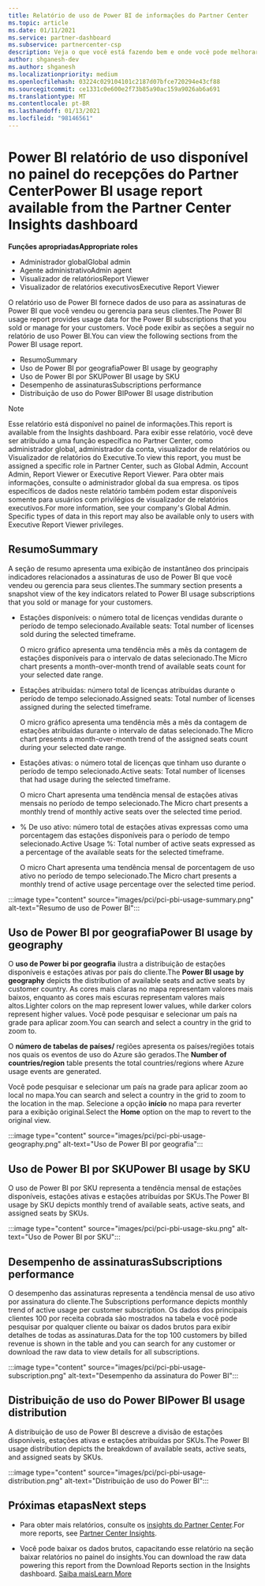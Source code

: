 ```yaml
---
title: Relatório de uso de Power BI de informações do Partner Center
ms.topic: article
ms.date: 01/11/2021
ms.service: partner-dashboard
ms.subservice: partnercenter-csp
description: Veja o que você está fazendo bem e onde você pode melhorar a respeito do uso de Power BI assinaturas que você vende ou gerencia para seus clientes.
author: shganesh-dev
ms.author: shganesh
ms.localizationpriority: medium
ms.openlocfilehash: 03224c029104101c2187d07bfce720294e43cf88
ms.sourcegitcommit: ce1331c0e600e2f73b85a90ac159a9026ab6a691
ms.translationtype: MT
ms.contentlocale: pt-BR
ms.lasthandoff: 01/13/2021
ms.locfileid: "98146561"
---
```

# <a name="power-bi-usage-report-available-from-the-partner-center-insights-dashboard"></a><span data-ttu-id="11de4-103">Power BI relatório de uso disponível no painel do recepções do Partner Center</span><span class="sxs-lookup"><span data-stu-id="11de4-103">Power BI usage report available from the Partner Center Insights dashboard</span></span>

<span data-ttu-id="11de4-104">**Funções apropriadas**</span><span class="sxs-lookup"><span data-stu-id="11de4-104">**Appropriate roles**</span></span>
- <span data-ttu-id="11de4-105">Administrador global</span><span class="sxs-lookup"><span data-stu-id="11de4-105">Global admin</span></span>
- <span data-ttu-id="11de4-106">Agente administrativo</span><span class="sxs-lookup"><span data-stu-id="11de4-106">Admin agent</span></span>
- <span data-ttu-id="11de4-107">Visualizador de relatórios</span><span class="sxs-lookup"><span data-stu-id="11de4-107">Report Viewer</span></span>
- <span data-ttu-id="11de4-108">Visualizador de relatórios executivos</span><span class="sxs-lookup"><span data-stu-id="11de4-108">Executive Report Viewer</span></span>

<span data-ttu-id="11de4-109">O relatório uso de Power BI fornece dados de uso para as assinaturas de Power BI que você vendeu ou gerencia para seus clientes.</span><span class="sxs-lookup"><span data-stu-id="11de4-109">The Power BI usage report provides usage data for the Power BI subscriptions that you sold or manage for your customers.</span></span> <span data-ttu-id="11de4-110">Você pode exibir as seções a seguir no relatório de uso Power BI.</span><span class="sxs-lookup"><span data-stu-id="11de4-110">You can view the following sections from the Power BI usage report.</span></span>

- <span data-ttu-id="11de4-111">Resumo</span><span class="sxs-lookup"><span data-stu-id="11de4-111">Summary</span></span>
- <span data-ttu-id="11de4-112">Uso de Power BI por geografia</span><span class="sxs-lookup"><span data-stu-id="11de4-112">Power BI usage by geography</span></span>
- <span data-ttu-id="11de4-113">Uso de Power BI por SKU</span><span class="sxs-lookup"><span data-stu-id="11de4-113">Power BI usage by SKU</span></span>
- <span data-ttu-id="11de4-114">Desempenho de assinaturas</span><span class="sxs-lookup"><span data-stu-id="11de4-114">Subscriptions performance</span></span>
- <span data-ttu-id="11de4-115">Distribuição de uso do Power BI</span><span class="sxs-lookup"><span data-stu-id="11de4-115">Power BI usage distribution</span></span>

 > [!NOTE]
 > <span data-ttu-id="11de4-116">Esse relatório está disponível no painel de informações.</span><span class="sxs-lookup"><span data-stu-id="11de4-116">This report is available from the Insights dashboard.</span></span> <span data-ttu-id="11de4-117">Para exibir esse relatório, você deve ser atribuído a uma função específica no Partner Center, como administrador global, administrador da conta, visualizador de relatórios ou Visualizador de relatórios do Executive.</span><span class="sxs-lookup"><span data-stu-id="11de4-117">To view this report, you must be assigned a specific role in Partner Center, such as Global Admin, Account Admin, Report Viewer or Executive Report Viewer.</span></span> <span data-ttu-id="11de4-118">Para obter mais informações, consulte o administrador global da sua empresa. os tipos específicos de dados neste relatório também podem estar disponíveis somente para usuários com privilégios de visualizador de relatórios executivos.</span><span class="sxs-lookup"><span data-stu-id="11de4-118">For more information, see your company's Global Admin. Specific types of data in this report may also be available only to users with Executive Report Viewer privileges.</span></span>

## <a name="summary"></a><span data-ttu-id="11de4-119">Resumo</span><span class="sxs-lookup"><span data-stu-id="11de4-119">Summary</span></span>

<span data-ttu-id="11de4-120">A seção de resumo apresenta uma exibição de instantâneo dos principais indicadores relacionados a assinaturas de uso de Power BI que você vendeu ou gerencia para seus clientes.</span><span class="sxs-lookup"><span data-stu-id="11de4-120">The summary section presents a snapshot view of the key indicators related to Power BI usage subscriptions that you sold or manage for your customers.</span></span> 

- <span data-ttu-id="11de4-121">Estações disponíveis: o número total de licenças vendidas durante o período de tempo selecionado.</span><span class="sxs-lookup"><span data-stu-id="11de4-121">Available seats: Total number of licenses sold during the selected timeframe.</span></span>

   <span data-ttu-id="11de4-122">O micro gráfico apresenta uma tendência mês a mês da contagem de estações disponíveis para o intervalo de datas selecionado.</span><span class="sxs-lookup"><span data-stu-id="11de4-122">The Micro chart presents a month-over-month trend of available seats count for your selected date range.</span></span>

- <span data-ttu-id="11de4-123">Estações atribuídas: número total de licenças atribuídas durante o período de tempo selecionado.</span><span class="sxs-lookup"><span data-stu-id="11de4-123">Assigned seats: Total number of licenses assigned during the selected timeframe.</span></span>

   <span data-ttu-id="11de4-124">O micro gráfico apresenta uma tendência mês a mês da contagem de estações atribuídas durante o intervalo de datas selecionado.</span><span class="sxs-lookup"><span data-stu-id="11de4-124">The Micro chart presents a month-over-month trend of the assigned seats count during your selected date range.</span></span>

- <span data-ttu-id="11de4-125">Estações ativas: o número total de licenças que tinham uso durante o período de tempo selecionado.</span><span class="sxs-lookup"><span data-stu-id="11de4-125">Active seats: Total number of licenses that had usage during the selected timeframe.</span></span> 

   <span data-ttu-id="11de4-126">O micro Chart apresenta uma tendência mensal de estações ativas mensais no período de tempo selecionado.</span><span class="sxs-lookup"><span data-stu-id="11de4-126">The Micro chart presents a monthly trend of monthly active seats over the selected time period.</span></span>

- <span data-ttu-id="11de4-127">% De uso ativo: número total de estações ativas expressas como uma porcentagem das estações disponíveis para o período de tempo selecionado.</span><span class="sxs-lookup"><span data-stu-id="11de4-127">Active Usage %: Total number of active seats expressed as a percentage of the available seats for the selected timeframe.</span></span> 

   <span data-ttu-id="11de4-128">O micro Chart apresenta uma tendência mensal de porcentagem de uso ativo no período de tempo selecionado.</span><span class="sxs-lookup"><span data-stu-id="11de4-128">The Micro chart presents a monthly trend of active usage percentage over the selected time period.</span></span>

:::image type="content" source="images/pci/pci-pbi-usage-summary.png" alt-text="Resumo de uso de Power BI":::

## <a name="power-bi-usage-by-geography"></a><span data-ttu-id="11de4-130">Uso de Power BI por geografia</span><span class="sxs-lookup"><span data-stu-id="11de4-130">Power BI usage by geography</span></span>

<span data-ttu-id="11de4-131">O **uso de Power bi por geografia** ilustra a distribuição de estações disponíveis e estações ativas por país do cliente.</span><span class="sxs-lookup"><span data-stu-id="11de4-131">The **Power BI usage by geography** depicts the distribution of available seats and active seats by customer country.</span></span> <span data-ttu-id="11de4-132">As cores mais claras no mapa representam valores mais baixos, enquanto as cores mais escuras representam valores mais altos.</span><span class="sxs-lookup"><span data-stu-id="11de4-132">Lighter colors on the map represent lower values, while darker colors represent higher values.</span></span> <span data-ttu-id="11de4-133">Você pode pesquisar e selecionar um país na grade para aplicar zoom.</span><span class="sxs-lookup"><span data-stu-id="11de4-133">You can search and select a country in the grid to zoom to.</span></span>

<span data-ttu-id="11de4-134">O **número de tabelas de países/** regiões apresenta os países/regiões totais nos quais os eventos de uso do Azure são gerados.</span><span class="sxs-lookup"><span data-stu-id="11de4-134">The **Number of countries/region** table presents the total countries/regions where Azure usage events are generated.</span></span>

<span data-ttu-id="11de4-135">Você pode pesquisar e selecionar um país na grade para aplicar zoom ao local no mapa.</span><span class="sxs-lookup"><span data-stu-id="11de4-135">You can search and select a country in the grid to zoom to the location in the map.</span></span> <span data-ttu-id="11de4-136">Selecione a opção **início** no mapa para reverter para a exibição original.</span><span class="sxs-lookup"><span data-stu-id="11de4-136">Select the **Home** option on the map to revert to the original view.</span></span>

:::image type="content" source="images/pci/pci-pbi-usage-geography.png" alt-text="Uso de Power BI por geografia":::

## <a name="power-bi-usage-by-sku"></a><span data-ttu-id="11de4-138">Uso de Power BI por SKU</span><span class="sxs-lookup"><span data-stu-id="11de4-138">Power BI usage by SKU</span></span>

<span data-ttu-id="11de4-139">O uso de Power BI por SKU representa a tendência mensal de estações disponíveis, estações ativas e estações atribuídas por SKUs.</span><span class="sxs-lookup"><span data-stu-id="11de4-139">The Power BI usage by SKU depicts monthly trend of available seats, active seats, and assigned seats by SKUs.</span></span>

:::image type="content" source="images/pci/pci-pbi-usage-sku.png" alt-text="Uso de Power BI por SKU":::

## <a name="subscriptions-performance"></a><span data-ttu-id="11de4-141">Desempenho de assinaturas</span><span class="sxs-lookup"><span data-stu-id="11de4-141">Subscriptions performance</span></span>

<span data-ttu-id="11de4-142">O desempenho das assinaturas representa a tendência mensal de uso ativo por assinatura do cliente.</span><span class="sxs-lookup"><span data-stu-id="11de4-142">The Subscriptions performance depicts monthly trend of active usage per customer subscription.</span></span> <span data-ttu-id="11de4-143">Os dados dos principais clientes 100 por receita cobrada são mostrados na tabela e você pode pesquisar por qualquer cliente ou baixar os dados brutos para exibir detalhes de todas as assinaturas.</span><span class="sxs-lookup"><span data-stu-id="11de4-143">Data for the top 100 customers by billed revenue is shown in the table and you can search for any customer or download the raw data to view details for all subscriptions.</span></span>

:::image type="content" source="images/pci/pci-pbi-usage-subscription.png" alt-text="Desempenho da assinatura do Power BI":::

## <a name="power-bi-usage-distribution"></a><span data-ttu-id="11de4-145">Distribuição de uso do Power BI</span><span class="sxs-lookup"><span data-stu-id="11de4-145">Power BI usage distribution</span></span>

<span data-ttu-id="11de4-146">A distribuição de uso de Power BI descreve a divisão de estações disponíveis, estações ativas e estações atribuídas por SKUs.</span><span class="sxs-lookup"><span data-stu-id="11de4-146">The Power BI usage distribution depicts the breakdown of available seats, active seats, and assigned seats by SKUs.</span></span>

:::image type="content" source="images/pci/pci-pbi-usage-distribution.png" alt-text="Distribuição de uso do Power BI":::

## <a name="next-steps"></a><span data-ttu-id="11de4-148">Próximas etapas</span><span class="sxs-lookup"><span data-stu-id="11de4-148">Next steps</span></span>

- <span data-ttu-id="11de4-149">Para obter mais relatórios, consulte os [insights do Partner Center](partner-center-insights.md).</span><span class="sxs-lookup"><span data-stu-id="11de4-149">For more reports, see [Partner Center Insights](partner-center-insights.md).</span></span>

- <span data-ttu-id="11de4-150">Você pode baixar os dados brutos, capacitando esse relatório na seção baixar relatórios no painel do insights.</span><span class="sxs-lookup"><span data-stu-id="11de4-150">You can download the raw data powering this report from the Download Reports section in the Insights dashboard.</span></span> [<span data-ttu-id="11de4-151">Saiba mais</span><span class="sxs-lookup"><span data-stu-id="11de4-151">Learn More</span></span>](pci-download-reports.md) 
